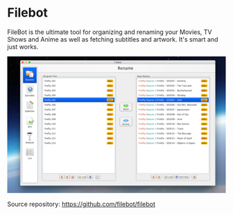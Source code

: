 # Filebot

FileBot is the ultimate tool for organizing and renaming your Movies, TV Shows
and Anime as well as fetching subtitles and artwork. It's smart and just works.

![print](print.png)

Source repository: https://github.com/filebot/filebot
